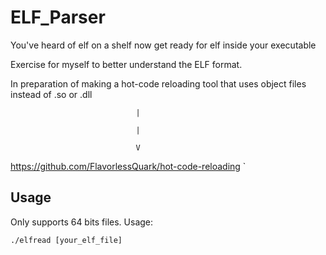 # ELF_Parser
You've heard of elf on a shelf now get ready for elf inside your executable

Exercise for myself to better understand the ELF format.

In preparation of making a hot-code reloading tool that uses object files instead of .so or .dll

                                |

                                |

                                V

https://github.com/FlavorlessQuark/hot-code-reloading
`

## Usage

Only supports 64 bits files. 
Usage:
```
./elfread [your_elf_file]
```
